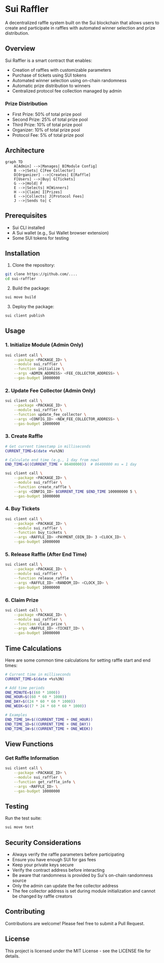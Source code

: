 # Sui Raffler

A decentralized raffle system built on the Sui blockchain that allows users to create and participate in raffles with automated winner selection and prize distribution.

## Overview

Sui Raffler is a smart contract that enables:

- Creation of raffles with customizable parameters
- Purchase of tickets using SUI tokens
- Automated winner selection using on-chain randomness
- Automatic prize distribution to winners
- Centralized protocol fee collection managed by admin

### Prize Distribution

- First Prize: 50% of total prize pool
- Second Prize: 25% of total prize pool
- Third Prize: 10% of total prize pool
- Organizer: 10% of total prize pool
- Protocol Fee: 5% of total prize pool

## Architecture

```mermaid
graph TD
    A[Admin] -->|Manages| B[Module Config]
    B -->|Sets| C[Fee Collector]
    D[Organizer] -->|Creates| E[Raffle]
    F[Users] -->|Buy| G[Tickets]
    G -->|Hold| F
    E -->|Selects| H[Winners]
    H -->|Claim| I[Prizes]
    E -->|Collects| J[Protocol Fees]
    J -->|Sends to| C
```

## Prerequisites

- Sui CLI installed
- A Sui wallet (e.g., Sui Wallet browser extension)
- Some SUI tokens for testing

## Installation

1. Clone the repository:

```bash
git clone https://github.com/....
cd sui-raffler
```

2. Build the package:

```bash
sui move build
```

3. Deploy the package:

```bash
sui client publish
```

## Usage

### 1. Initialize Module (Admin Only)

```bash
sui client call \
    --package <PACKAGE_ID> \
    --module sui_raffler \
    --function initialize \
    --args <ADMIN_ADDRESS> <FEE_COLLECTOR_ADDRESS> \
    --gas-budget 10000000
```

### 2. Update Fee Collector (Admin Only)

```bash
sui client call \
    --package <PACKAGE_ID> \
    --module sui_raffler \
    --function update_fee_collector \
    --args <CONFIG_ID> <NEW_FEE_COLLECTOR_ADDRESS> \
    --gas-budget 10000000
```

### 3. Create Raffle

```bash
# Get current timestamp in milliseconds
CURRENT_TIME=$(date +%s%3N)

# Calculate end time (e.g., 1 day from now)
END_TIME=$((CURRENT_TIME + 86400000))  # 86400000 ms = 1 day

sui client call \
    --package <PACKAGE_ID> \
    --module sui_raffler \
    --function create_raffle \
    --args <CONFIG_ID> $CURRENT_TIME $END_TIME 100000000 5 \
    --gas-budget 10000000
```

### 4. Buy Tickets

```bash
sui client call \
    --package <PACKAGE_ID> \
    --module sui_raffler \
    --function buy_tickets \
    --args <RAFFLE_ID> <PAYMENT_COIN_ID> 3 <CLOCK_ID> \
    --gas-budget 10000000
```

### 5. Release Raffle (After End Time)

```bash
sui client call \
    --package <PACKAGE_ID> \
    --module sui_raffler \
    --function release_raffle \
    --args <RAFFLE_ID> <RANDOM_ID> <CLOCK_ID> \
    --gas-budget 10000000
```

### 6. Claim Prize

```bash
sui client call \
    --package <PACKAGE_ID> \
    --module sui_raffler \
    --function claim_prize \
    --args <RAFFLE_ID> <TICKET_ID> \
    --gas-budget 10000000
```

## Time Calculations

Here are some common time calculations for setting raffle start and end times:

```bash
# Current time in milliseconds
CURRENT_TIME=$(date +%s%3N)

# Add time periods
ONE_MINUTE=$((60 * 1000))
ONE_HOUR=$((60 * 60 * 1000))
ONE_DAY=$((24 * 60 * 60 * 1000))
ONE_WEEK=$((7 * 24 * 60 * 60 * 1000))

# Examples
END_TIME_1H=$((CURRENT_TIME + ONE_HOUR))
END_TIME_1D=$((CURRENT_TIME + ONE_DAY))
END_TIME_1W=$((CURRENT_TIME + ONE_WEEK))
```

## View Functions

### Get Raffle Information

```bash
sui client call \
    --package <PACKAGE_ID> \
    --module sui_raffler \
    --function get_raffle_info \
    --args <RAFFLE_ID> \
    --gas-budget 10000000
```

## Testing

Run the test suite:

```bash
sui move test
```

## Security Considerations

- Always verify the raffle parameters before participating
- Ensure you have enough SUI for gas fees
- Keep your private keys secure
- Verify the contract address before interacting
- Be aware that randomness is provided by Sui's on-chain randomness source
- Only the admin can update the fee collector address
- The fee collector address is set during module initialization and cannot be changed by raffle creators

## Contributing

Contributions are welcome! Please feel free to submit a Pull Request.

## License

This project is licensed under the MIT License - see the LICENSE file for details.
